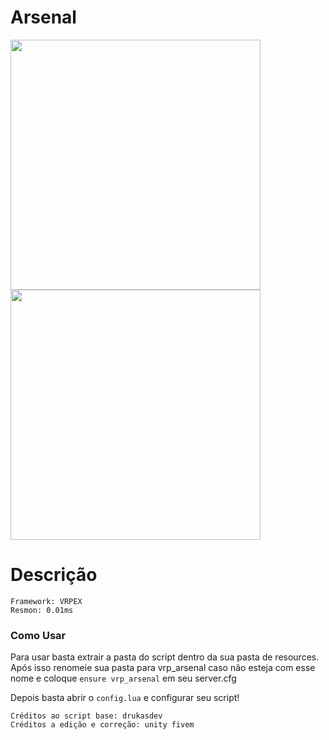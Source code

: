# Arsenal 

<div align="left">
<img src="https://media.discordapp.net/attachments/994263910926528532/1126253564742860810/image.png?width=676&height=473" width="400px" />
<img src="https://media.discordapp.net/attachments/994263910926528532/1126253672905572482/image.png?width=676&height=473" width="400px" />
</div>

# Descrição

```
Framework: VRPEX
Resmon: 0.01ms
```

<h3> Como Usar </h3>

Para usar basta extrair a pasta do script dentro da sua pasta de resources.
Após isso renomeie sua pasta para vrp_arsenal caso não esteja com esse nome e coloque `ensure vrp_arsenal` em seu server.cfg

Depois basta abrir o `config.lua` e configurar seu script!


`Créditos ao script base: drukasdev` <br/>
`Créditos a edição e correção: unity fivem`
